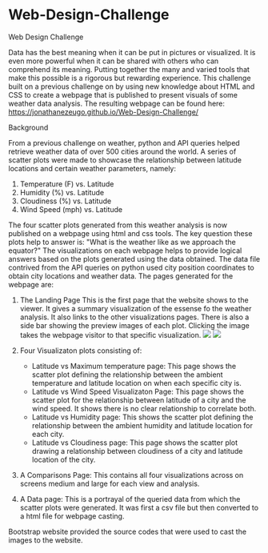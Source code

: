 # Web-Design-Challenge

Web Design Challenge

Data has the best meaning when it can be put in pictures or visualized. It is even more powerful when it can be shared with others who can comprehend its meaning. Putting together the many and varied tools that make this possible is a rigorous but rewarding experience. This challenge built on a previous challenge on by using new knowledge about HTML and CSS to create a webpage that is published to present visuals of some weather data analysis. The resulting webpage can be found here: https://jonathanezeugo.github.io/Web-Design-Challenge/


Background

From a previous challenge on weather, python and API queries helped retrieve weather data of over 500 cities around the world. A series of scatter plots were made to showcase the relationship between latitude locations and certain weather parameters, namely:

1. Temperature (F) vs. Latitude
2. Humidity (%) vs. Latitude
3. Cloudiness (%) vs. Latitude
4. Wind Speed (mph) vs. Latitude

The four scatter plots generated from this weather analysis is now published on a webpage using html and css tools. The key question these plots help to answer is: "What is the weather like as we approach the equator?" The visualizations on each webpage helps to provide logical answers based on the plots generated using the data obtained. The data file contrived from the API queries on python used city position coordinates to obtain city locations and weather data. The pages generated for the webpage are:

1. The Landing Page
    This is the first page that the website shows to the viewer. It gives a summary visualization of the essense fo the weather analysis. It also links to the other visualizations pages. There is also a side bar showing the preview images of each plot. Clicking the image takes the webpage visitor to that specific visualization. 
    ![](./Landing_Page.png")
    <img src="./Landing_Page">
2. Four Visualizaton plots consisting of:
    - Latitude vs Maximum temperature page: This page shows the scatter plot defining the relationship between the ambient temperature and latitude location on when each specific city is.
    - Latitude vs Wind Speed Visualizaton Page: This page shows the scatter plot for the relationship between latitude of a city and the wind speed. It shows there is no clear relationship to correlate both.
    - Latitude vs Humidity page: This shows the scatter plot defining the relationship between the ambient humidity and latitude location for each city. 
    - Latitude vs Cloudiness page: This page shows the scatter plot drawing a relationship between cloudiness of a city and latitude location of the city.

3. A Comparisons Page:
    This contains all four visualizations across on screens medium and large for each view and analysis.

4. A Data page:
    This is a portrayal of the queried data from which the scatter plots were generated. It was first a csv file but then converted to a html file for webpage casting. 

Bootstrap website provided the source codes that were used to cast the images to the website. 
